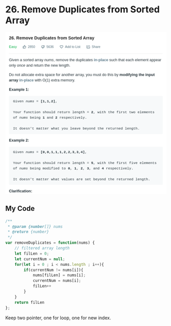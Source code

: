 # 26. Remove Duplicates from Sorted Array

![](.gitbook/assets/image%20%2838%29.png)

## My Code

```javascript
/**
 * @param {number[]} nums
 * @return {number}
 */
var removeDuplicates = function(nums) {
    // filtered array length
    let filLen = 0;
    let currentNum = null;
    for(let i = 0 ; i < nums.length ; i++){
        if(currentNum != nums[i]){
            nums[filLen] = nums[i];
            currentNum = nums[i];
            filLen++
        }
    }
    return filLen
};
```

Keep two pointer, one for loop, one for new index.

